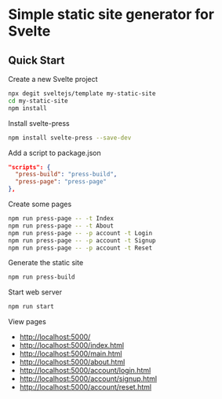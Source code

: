 # Simple static site generator for Svelte

## Quick Start

Create a new Svelte project

```bash
npx degit sveltejs/template my-static-site
cd my-static-site
npm install
```

Install svelte-press

```bash
npm install svelte-press --save-dev
```

Add a script to package.json

```json
"scripts": {
  "press-build": "press-build",
  "press-page": "press-page"
},
```

Create some pages

```bash
npm run press-page -- -t Index
npm run press-page -- -t About
npm run press-page -- -p account -t Login
npm run press-page -- -p account -t Signup
npm run press-page -- -p account -t Reset
```

Generate the static site

```bash
npm run press-build
```

Start web server

```bash
npm run start
```

View pages

- [http://localhost:5000/](http://localhost:5000/)
- [http://localhost:5000/index.html](http://localhost:5000/index.html)
- [http://localhost:5000/main.html](http://localhost:5000/main.html)
- [http://localhost:5000/about.html](http://localhost:5000/about.html)
- [http://localhost:5000/account/login.html](http://localhost:5000/account/login.html)
- [http://localhost:5000/account/signup.html](http://localhost:5000/account/signup.html)
- [http://localhost:5000/account/reset.html](http://localhost:5000/account/reset.html)
